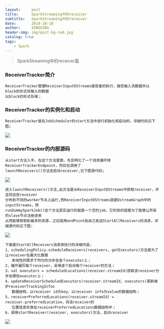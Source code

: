 ```yaml
---
layout:     post
title:      SparkStreaming中的receiver
subtitle:   SparkStreaming中的receiver
date:       2018-10-10
author:     XINGXING
header-img: img/post-bg-rwd.jpg
catalog: true
tags:
    - Spark
---
```


>
>SparkStreaming中的receiver篇
> 

### ReceiverTracker简介
    ReceiverTracker管理ReceiverInputDStreams接受者的执行，接受输入流数据并以block的形式将输入的数据
    以block的形式存储；
    
### ReceiverTracker的实例化和启动
    ReceiverTracker是在JobScheduler的start方法中进行初始化和启动的，详细代码见下图;
![](https://ws2.sinaimg.cn/large/006tNbRwly1fw2z8mgh7bj31kw0vxjtg.jpg)
    
### ReceiverTracker的内部源码
    从start方法入手，在这个方法里面，先实例化了一个消息循环体ReceiverTrackerEndpoint，然后在调用了
    launchReceivers()方法去启动receiver,见下图源代码;
![](https://ws2.sinaimg.cn/large/006tNbRwly1fw34yq04yuj318w0j8wfc.jpg) 
    
    进入launchReceivers()方法,此方法是从ReceiverInputDStreams中获取receiver，并且将这些receiver
    分布到不同的worker节点上运行,而ReceiverInputDStreams就是DstreamGraph中的inputStreams，而
    runDummySparkJob()这个方法其实运行的就是一个空的job，它的目的就是为了能够让所有的slave节点注册进来
    从而能够获取到最多的资源，之后就用endPoint给自己发送StartAllReceivers的消息，详细源代码见下图:
![](https://ws1.sinaimg.cn/large/006tNbRwly1fw351w4z4zj31260g8t99.jpg)   
    
    下面是StartAllReceivers消息体执行的详细内容，
    1，schedulingPolicy.scheduleReceivers(receivers, getExecutors)方法是为了让receiver在最大化数据
       本地性的需求下均匀的分步在各个executor上；
    2，循环遍历每个receiver，采用逐个启动每个receiver的方法；
    3，val executors = scheduledLocations(receiver.streamId)获取该receiver分步在哪些executor上；
    4，updateReceiverScheduledExecutors(receiver.streamId, executors)更新维护receiverTrackingInfos
       数据结构，以receiver id为key，以receiver info为value的数据结构；
    5，receiverPreferredLocations(receiver.streamId) = receiver.preferredLocation，将该receiver的
       位置信息存放在receiverPreferredLocations数据结构中；
    6，调用startReceiver(receiver, executors)方法，启动receiver        
![](https://ws3.sinaimg.cn/large/006tNbRwly1fw35cnvhwwj31kc0dmgmf.jpg)
